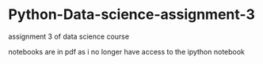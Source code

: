 # Python-Data-science-assignment-3
assignment 3 of data science course

notebooks are in pdf as i no longer have access to the ipython notebook
